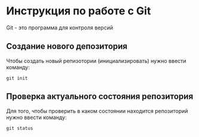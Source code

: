 # Инструкция по работе с Git


Git - это программа для контроля версий

## Создание нового депозитория

Чтобы создать новый репизотории (инициализировать) нужно ввести команду:

    git init

## Проверка актуального состояния репозитория

Для того, чтобы проверить в каком состоянии находится репозиторий нужно ввести команду:

    git status